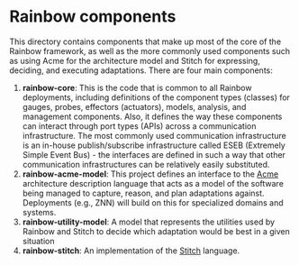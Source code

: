 # Rainbow components 
This directory contains components that make up most of the core of the Rainbow framework, as well as the more commonly used components such
as using Acme for the architecture model and Stitch for expressing, deciding, and executing adaptations. There are four main components:

1. **rainbow-core**: This is the code that is common to all Rainbow deployments, including definitions of the component types (classes) for
gauges, probes, effectors (actuators), models, analysis, and management components. Also, it defines the way these components can interact 
through port types (APIs) across a communication infrastructure. The most commonly used communication infrastructure is an in-house publish/subscribe
infrastructure called ESEB (Extremely Simple Event Bus) - the interfaces are defined in such a way that other communication infrastructures
can be relatively easily substituted.
2. **rainbow-acme-model**: This project defines an interface to the [Acme](http://acme.able.cs.cmu.edu/pubs/show.php?id=162) architecture description language that acts as a model of the software
being managed to capture, reason, and plan adaptations against. Deployments (e.g., ZNN) will build on this for specialized domains and systems.
3. **rainbow-utility-model**: A model that represents the utilities used by Rainbow and Stitch to decide which adaptation would be best in a given
situation
4. **rainbow-stitch**: An implementation of the [Stitch](http://acme.able.cs.cmu.edu/pubs/show.php?id=341) language.
